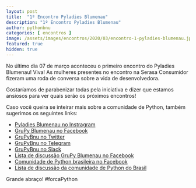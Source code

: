 ```yaml
---
layout: post
title:  "1º Encontro Pyladies Blumenau"
description: "1º Encontro Pyladies Blumenau"
author: pythonbnu
categories: [ encontros ]
image: /assets/images/encontros/2020/03/encontro-1-pyladies-blumenau.jpg
featured: true
hidden: true
---
```


No último dia 07 de março aconteceu o primeiro encontro do Pyladies Blumenau! Viva! 
As mulheres presentes no encontro na Serasa Consumidor fizeram uma roda de conversa sobre a vida de desenvolvedora. 

Gostaríamos de parabenizar todas pela iniciativa e dizer que estamos ansiosos para ver quais serão os próximos encontros!

Caso você queira se inteirar mais sobre a comunidade de Python, também sugerimos os seguintes links:

<ul>
    <li><a href="https://www.instagram.com/p/B9ckcogF9GB/">Pyladies Blumenau no Instragram</a></li>
    <li><a href="https://www.facebook.com/pythonbnu/">GruPy Blumenau no Facebook</a></li>
    <li><a href="https://twitter.com/pythonbnu">GruPyBnu no Twitter</a></li>
    <li><a href="https://telegram.me/GruPyBnu">GruPyBnu no Telegram</a></li>
    <li><a href="https://hackerspaceblumenau.slack.com/messages/C6U70HXK4">GruPyBnu no Slack</a></li>
    <li><a href="https://www.facebook.com/groups/185266825299444/">Lista de discussão GruPy Blumenau no Facebook</a></li>
    <li><a href="https://www.facebook.com/groups/python.brasil/">Comunidade de Python brasileira no Facebook</a></li>
    <li><a href="https://groups.google.com/forum/#!forum/python-brasil">Lista de discussão da comunidade de Python do Brasil</a></li>
</ul>

Grande abraço!
#forcaPython
